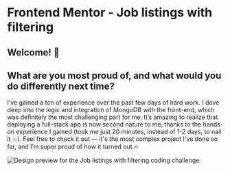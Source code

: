 # Frontend Mentor - Job listings with filtering

## Welcome! 👋

## What are you most proud of, and what would you do differently next time?

I’ve gained a ton of experience over the past few days of hard work. I dove deep into the logic and integration
of MongoDB with the front-end, which was definitely the most challenging part for me. It’s amazing to realize that
deploying a full-stack app is now second nature to me, thanks to the hands-on experience I gained 
(took me just 20 minutes, instead of 1-2 days, to nail it 💥). Feel free to check it out
— it's the most complex project I've done so far, and I’m super proud of how it turned out.🔥

![Design preview for the Job listings with filtering coding challenge](./design/desktop-preview.jpg)
